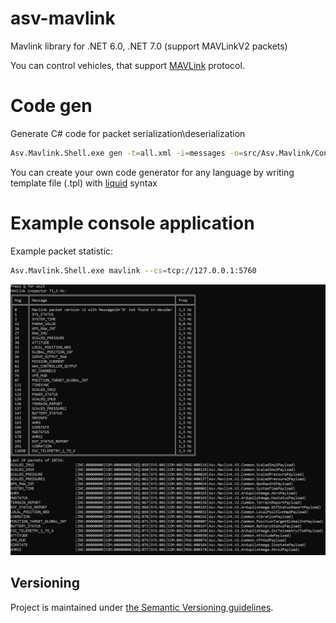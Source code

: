# asv-mavlink

Mavlink library for .NET 6.0, .NET 7.0 (support MAVLinkV2 packets)

You can control vehicles, that support [MAVLink](https://mavlink.io/en/) protocol.


# Code gen

Generate C# code for packet serialization\deserialization
```bash
Asv.Mavlink.Shell.exe gen -t=all.xml -i=messages -o=src/Asv.Mavlink/Connection/Dialects -e=cs src/Asv.Mavlink.Shell/Resources/csharp.tpl
```
You can create your own code generator for any language by writing template file (.tpl) with [liquid](https://shopify.github.io/liquid/) syntax

# Example console application

Example packet statistic:
```sh
Asv.Mavlink.Shell.exe mavlink --cs=tcp://127.0.0.1:5760
```
![screenshot-1](img/screenshot-1.png)


## Versioning

Project is maintained under [the Semantic Versioning guidelines](http://semver.org/).
